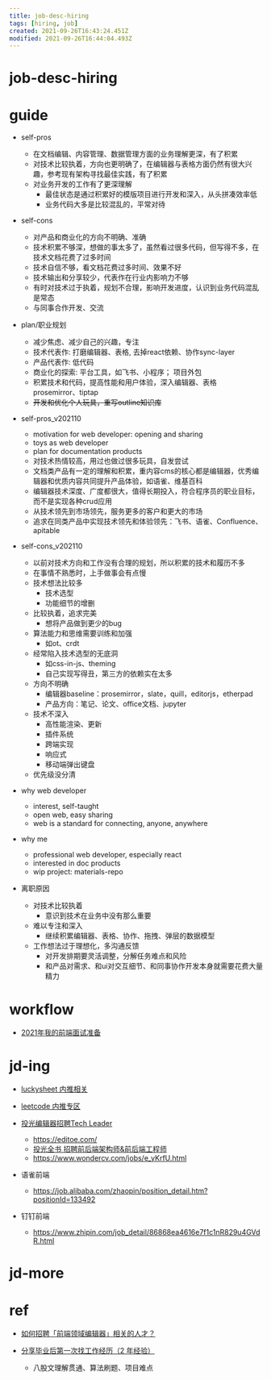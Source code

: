```yaml
---
title: job-desc-hiring
tags: [hiring, job]
created: 2021-09-26T16:43:24.451Z
modified: 2021-09-26T16:44:04.493Z
---
```


# job-desc-hiring

# guide

- self-pros
  - 在文档编辑、内容管理、数据管理方面的业务理解更深，有了积累
  - 对技术比较执着，方向也更明确了，在编辑器与表格方面仍然有很大兴趣，参考现有架构寻找最佳实践，有了积累
  - 对业务开发的工作有了更深理解
    - 最佳状态是通过积累好的模版项目进行开发和深入，从头拼凑效率低
    - 业务代码大多是比较混乱的，平常对待

- self-cons
  - 对产品和商业化的方向不明确、准确
  - 技术积累不够深，想做的事太多了，虽然看过很多代码，但写得不多，在技术文档花费了过多时间
  - 技术自信不够，看文档花费过多时间、效果不好
  - 技术输出和分享较少，代表作在行业内影响力不够
  - 有时对技术过于执着，规划不合理，影响开发进度，认识到业务代码混乱是常态
  - 与同事合作开发、交流

- plan/职业规划
  - 减少焦虑、减少自己的兴趣，专注
  - 技术代表作: 打磨编辑器、表格, 去掉react依赖、协作sync-layer
  - 产品代表作: 低代码
  - 商业化的探索: 平台工具，如飞书、小程序； 项目外包
  - 积累技术和代码，提高性能和用户体验，深入编辑器、表格 prosemirror、tiptap
  - ~~开发和优化个人玩具，重写outline知识库~~

- self-pros_v202110
  - motivation for web developer: opening and sharing
  - toys as web developer
  - plan for documentation products
  - 对技术热情较高，用过也做过很多玩具，自发尝试
  - 文档类产品有一定的理解和积累，重内容cms的核心都是编辑器，优秀编辑器和优质内容共同提升产品体验，如语雀、维基百科
  - 编辑器技术深度、广度都很大，值得长期投入，符合程序员的职业目标，而不是实现各种crud应用
  - 从技术领先到市场领先，服务更多的客户和更大的市场
  - 追求在同类产品中实现技术领先和体验领先：飞书、语雀、Confluence、apitable

- self-cons_v202110
  - 以前对技术方向和工作没有合理的规划，所以积累的技术和履历不多
  - 在事情不熟悉时，上手做事会有点慢
  - 技术想法比较多
    - 技术选型
    - 功能细节的增删
  - 比较执着，追求完美
    - 想将产品做到更少的bug
  - 算法能力和思维需要训练和加强
    - 如ot、crdt
  - 经常陷入技术选型的无底洞
    - 如css-in-js、theming
    - 自己实现写得丑，第三方的依赖实在太多
  - 方向不明确
    - 编辑器baseline：prosemirror，slate，quill，editorjs，etherpad
    - 产品方向：笔记、论文、office文档、jupyter
  - 技术不深入
    - 高性能渲染、更新
    - 插件系统
    - 跨端实现
    - 响应式
    - 移动端弹出键盘
  - 优先级没分清

- why web developer
  - interest, self-taught
  - open web, easy sharing
  - web is a standard for connecting, anyone, anywhere

- why me
  - professional web developer, especially react
  - interested in doc products
  - wip project: materials-repo

- 离职原因
  - 对技术比较执着
    - 意识到技术在业务中没有那么重要
  - 难以专注和深入
    - 继续积累编辑器、表格、协作、拖拽、弹层的数据模型
  - 工作想法过于理想化，多沟通反馈
    - 对开发排期要灵活调整，分解任务难点和风险
    - 和产品对需求、和ui对交互细节、和同事协作开发本身就需要花费大量精力
# workflow
- [2021年我的前端面试准备](https://juejin.cn/post/6989422484722286600)
# jd-ing
- [luckysheet 内推相关](https://github.com/mengshukeji/Luckysheet/commit/4788fe6019554fdf68f5a8e6f802fc6eee8b0cf3#diff-2b8d2db04fe3277c3a06cbdf5da2ba7659f95e19e31f59d5382b40ac81a1a98d)

- [leetcode 内推专区](https://leetcode-cn.com/circle/career/)

- [投光编辑器招聘Tech Leader](https://zhuanlan.zhihu.com/p/405442170)
  - https://editoe.com/
  - [投光全书 招聘前后端架构师&前后端工程师](https://learnku.com/go/t/56865)
  - https://www.wondercv.com/jobs/e_yKrfU.html

- 语雀前端
  - https://job.alibaba.com/zhaopin/position_detail.htm?positionId=133492

- 钉钉前端
  - https://www.zhipin.com/job_detail/86868ea4616e7f1c1nR829u4GVdR.html
# jd-more

# ref
- [如何招聘「前端领域编辑器」相关的人才？](https://www.zhihu.com/question/396755131/answers/updated)

- [分享毕业后第一次找工作经历（2 年经验）](https://v2ex.com/t/805449)
  - 八股文理解贯通、算法刷题、项目难点
